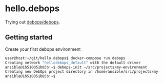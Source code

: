 # hello.debops

Trying out [debops/debops](https://hub.docker.com/r/debops/debops/).

## Getting started

Create your first debops environment

```bash
user@host:~/git/hello.debops$ docker-compose run debops
Creating network "hellodebops_default" with the default driver
ansible@1b510051b85b:~$ debops-init ~/src/projects/my-environment
Creating new DebOps project directory in /home/ansible/src/projects/my-environment ...
ansible@1b510051b85b:~$
```
